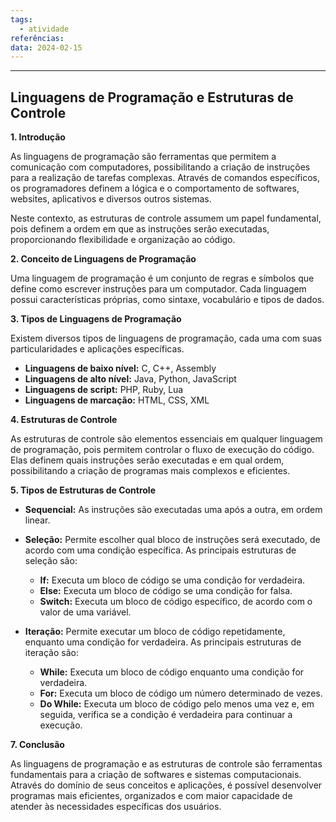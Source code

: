 ```yaml
---
tags:
  - atividade
referências: 
data: 2024-02-15
---
```



---
## Linguagens de Programação e Estruturas de Controle

**1. Introdução**

As linguagens de programação são ferramentas que permitem a comunicação com computadores, possibilitando a criação de instruções para a realização de tarefas complexas. Através de comandos específicos, os programadores definem a lógica e o comportamento de softwares, websites, aplicativos e diversos outros sistemas.

Neste contexto, as estruturas de controle assumem um papel fundamental, pois definem a ordem em que as instruções serão executadas, proporcionando flexibilidade e organização ao código.

**2. Conceito de Linguagens de Programação**

Uma linguagem de programação é um conjunto de regras e símbolos que define como escrever instruções para um computador. Cada linguagem possui características próprias, como sintaxe, vocabulário e tipos de dados.

**3. Tipos de Linguagens de Programação**

Existem diversos tipos de linguagens de programação, cada uma com suas particularidades e aplicações específicas.

- **Linguagens de baixo nível:** C, C++, Assembly
- **Linguagens de alto nível:** Java, Python, JavaScript
- **Linguagens de script:** PHP, Ruby, Lua
- **Linguagens de marcação:** HTML, CSS, XML

**4. Estruturas de Controle**

As estruturas de controle são elementos essenciais em qualquer linguagem de programação, pois permitem controlar o fluxo de execução do código. Elas definem quais instruções serão executadas e em qual ordem, possibilitando a criação de programas mais complexos e eficientes.

**5. Tipos de Estruturas de Controle**

- **Sequencial:** As instruções são executadas uma após a outra, em ordem linear.
- **Seleção:** Permite escolher qual bloco de instruções será executado, de acordo com uma condição específica. As principais estruturas de seleção são:
    
    - **If:** Executa um bloco de código se uma condição for verdadeira.
    - **Else:** Executa um bloco de código se uma condição for falsa.
    - **Switch:** Executa um bloco de código específico, de acordo com o valor de uma variável.
    
- **Iteração:** Permite executar um bloco de código repetidamente, enquanto uma condição for verdadeira. As principais estruturas de iteração são:
    
    - **While:** Executa um bloco de código enquanto uma condição for verdadeira.
    - **For:** Executa um bloco de código um número determinado de vezes.
    - **Do While:** Executa um bloco de código pelo menos uma vez e, em seguida, verifica se a condição é verdadeira para continuar a execução.
    

**7. Conclusão**

As linguagens de programação e as estruturas de controle são ferramentas fundamentais para a criação de softwares e sistemas computacionais. Através do domínio de seus conceitos e aplicações, é possível desenvolver programas mais eficientes, organizados e com maior capacidade de atender às necessidades específicas dos usuários.
